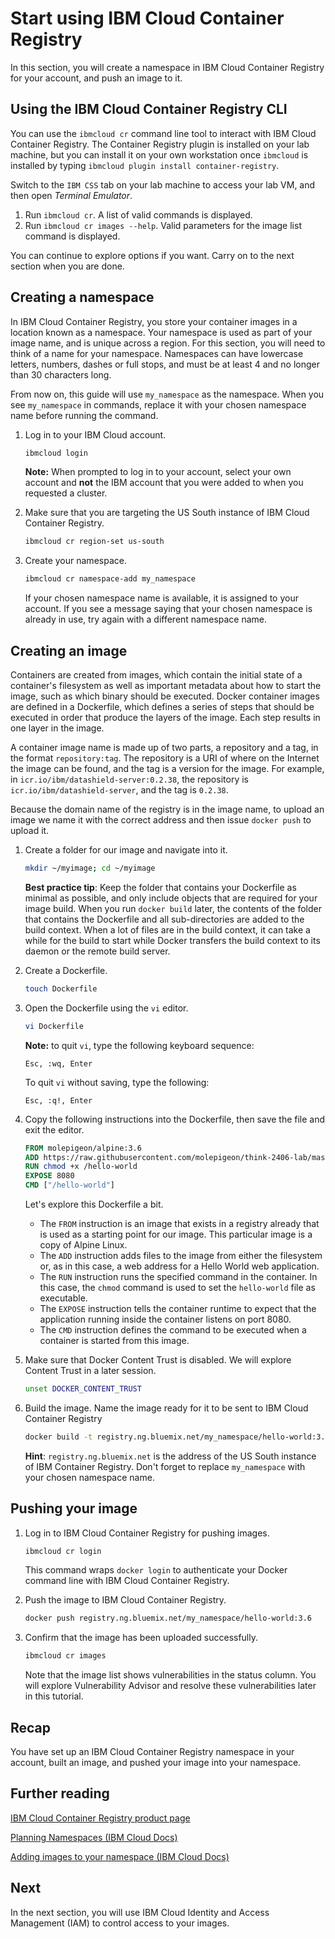 # Start using IBM Cloud Container Registry

In this section, you will create a namespace in IBM Cloud Container Registry for your account, and push an image to it.

## Using the IBM Cloud Container Registry CLI

You can use the `ibmcloud cr` command line tool to interact with IBM Cloud Container Registry. The Container Registry plugin is installed on your lab machine, but you can install it on your own workstation once `ibmcloud` is installed by typing `ibmcloud plugin install container-registry`.

Switch to the `IBM CSS` tab on your lab machine to access your lab VM, and then open _Terminal Emulator_.

1. Run `ibmcloud cr`. A list of valid commands is displayed.
2. Run `ibmcloud cr images --help`. Valid parameters for the image list command is displayed.

You can continue to explore options if you want. Carry on to the next section when you are done.

## Creating a namespace

In IBM Cloud Container Registry, you store your container images in a location known as a namespace. Your namespace is used as part of your image name, and is unique across a region. For this section, you will need to think of a name for your namespace. Namespaces can have lowercase letters, numbers, dashes or full stops, and must be at least 4 and no longer than 30 characters long.

From now on, this guide will use `my_namespace` as the namespace. When you see `my_namespace` in commands, replace it with your chosen namespace name before running the command.

1. Log in to your IBM Cloud account.

    ```bash
    ibmcloud login
    ```

    **Note:** When prompted to log in to your account, select your own account and **not** the IBM account that you were added to when you requested a cluster.

2. Make sure that you are targeting the US South instance of IBM Cloud Container Registry.

    ```bash
    ibmcloud cr region-set us-south
    ```

3. Create your namespace.

    ```bash
    ibmcloud cr namespace-add my_namespace
    ```

    If your chosen namespace name is available, it is assigned to your account. If you see a message saying that your chosen namespace is already in use, try again with a different namespace name.

## Creating an image

Containers are created from images, which contain the initial state of a container's filesystem as well as important metadata about how to start the image, such as which binary should be executed. Docker container images are defined in a Dockerfile, which defines a series of steps that should be executed in order that produce the layers of the image. Each step results in one layer in the image.

A container image name is made up of two parts, a repository and a tag, in the format `repository:tag`. The repository is a URI of where on the Internet the image can be found, and the tag is a version for the image. For example, in `icr.io/ibm/datashield-server:0.2.38`, the repository is `icr.io/ibm/datashield-server`, and the tag is `0.2.38`.

Because the domain name of the registry is in the image name, to upload an image we name it with the correct address and then issue `docker push` to upload it.

1. Create a folder for our image and navigate into it.

    ```bash
    mkdir ~/myimage; cd ~/myimage
    ```

    **Best practice tip**: Keep the folder that contains your Dockerfile as minimal as possible, and only include objects that are required for your image build. When you run `docker build` later, the contents of the folder that contains the Dockerfile and all sub-directories are added to the build context. When a lot of files are in the build context, it can take a while for the build to start while Docker transfers the build context to its daemon or the remote build server.

2. Create a Dockerfile.

    ```bash
    touch Dockerfile
    ```

3. Open the Dockerfile using the `vi` editor.

    ```bash
    vi Dockerfile
    ```

    **Note:** to quit `vi`, type the following keyboard sequence:

    ```text
    Esc, :wq, Enter
    ```

    To quit `vi` without saving, type the following:

    ```text
    Esc, :q!, Enter
    ```

4. Copy the following instructions into the Dockerfile, then save the file and exit the editor.

    ```Dockerfile
    FROM molepigeon/alpine:3.6
    ADD https://raw.githubusercontent.com/molepigeon/think-2406-lab/master/hello-world-app/hello-world /hello-world
    RUN chmod +x /hello-world
    EXPOSE 8080
    CMD ["/hello-world"]
    ```

    Let's explore this Dockerfile a bit.

    * The `FROM` instruction is an image that exists in a registry already that is used as a starting point for our image. This particular image is a copy of Alpine Linux.
    * The `ADD` instruction adds files to the image from either the filesystem or, as in this case, a web address for a Hello World web application.
    * The `RUN` instruction runs the specified command in the container. In this case, the `chmod` command is used to set the `hello-world` file as executable.
    * The `EXPOSE` instruction tells the container runtime to expect that the application running inside the container listens on port 8080.
    * The `CMD` instruction defines the command to be executed when a container is started from this image.

5. Make sure that Docker Content Trust is disabled. We will explore Content Trust in a later session.

    ```bash
    unset DOCKER_CONTENT_TRUST
    ```

6. Build the image. Name the image ready for it to be sent to IBM Cloud Container Registry

    ```bash
    docker build -t registry.ng.bluemix.net/my_namespace/hello-world:3.6 .
    ```

    **Hint**: `registry.ng.bluemix.net` is the address of the US South instance of IBM Container Registry. Don't forget to replace `my_namespace` with your chosen namespace name.

## Pushing your image

1. Log in to IBM Cloud Container Registry for pushing images.

    ```bash
    ibmcloud cr login
    ```

    This command wraps `docker login` to authenticate your Docker command line with IBM Cloud Container Registry.

2. Push the image to IBM Cloud Container Registry.

    ```bash
    docker push registry.ng.bluemix.net/my_namespace/hello-world:3.6
    ```

3. Confirm that the image has been uploaded successfully.

    ```bash
    ibmcloud cr images
    ```

    Note that the image list shows vulnerabilities in the status column. You will explore Vulnerability Advisor and resolve these vulnerabilities later in this tutorial.

## Recap

You have set up an IBM Cloud Container Registry namespace in your account, built an image, and pushed your image into your namespace.

## Further reading

[IBM Cloud Container Registry product page](https://icr.io)

[Planning Namespaces (IBM Cloud Docs)](https://console.bluemix.net/docs/services/Registry/registry_overview.html#registry_namespaces)

[Adding images to your namespace (IBM Cloud Docs)](https://console.bluemix.net/docs/services/Registry/registry_images_.html#registry_images_)

## Next

In the next section, you will use IBM Cloud Identity and Access Management (IAM) to control access to your images.
